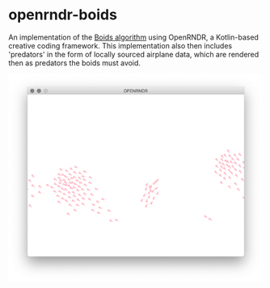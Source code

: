 # openrndr-boids
An implementation of the [Boids algorithm](https://en.wikipedia.org/wiki/Boids) using OpenRNDR, a Kotlin-based creative coding framework. This implementation also then includes 'predators' in the form of locally sourced airplane data, which are rendered then as predators the boids must avoid. 

![A screenshot showing the simple flocking algorithm in action](https://github.com/ryanbateman/openrndr-boids/blob/master/img/example.png)
